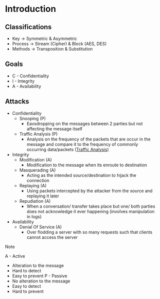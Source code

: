 # Introduction
## Classifications
- Key -> Symmetric & Asymmetric
- Process -> Stream (Cipher) & Block (AES, DES)
- Methods -> Transposition & Substitution

## Goals
- C - Confidentiality
- I - Integrity
- A - Availability

## Attacks
- Confidentiality
  - Snooping (P)
    - Eavsdropping on the messages between 2 parties but not affecting the message itself
  - Traffic Analysis (P)
    - Analysis on the frequency of the packets that are occur in the message and compare it to the frequency of commonly occurring data/packets ([Traffic Analysis](https://en.wikipedia.org/wiki/Traffic_analysis))
- Integrity
  - Modification (A)
    - Modification to the message when its enroute to destination
  - Masquerading (A)
    - Acting as the intended source/destination to hijack the connection 
  - Replaying (A)
    - Using packets intercepted by the attacker from the source and replaying it later
  - Repudiation (A)
    - When a conversation/ transfer takes place but one/ both parties does not acknowledge it ever happening (involves manipulation in logs)
- Availability
  - Denial Of Service (A)
    - Over flodding a server with so many requests such that clients cannot access the server

> [!NOTE]
> A - Active
>   - Alteration to the message
>   - Hard to detect
>   - Easy to prevent
> P - Passive
>   - No alteration to the message
>   - Easy to detect
>   - Hard to prevent
